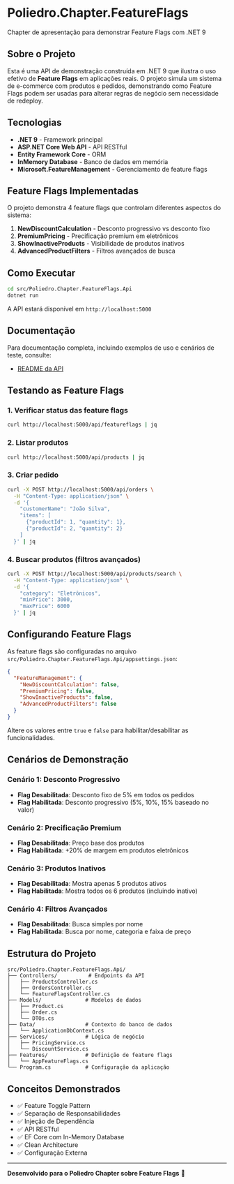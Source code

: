 # Poliedro.Chapter.FeatureFlags

Chapter de apresentação para demonstrar Feature Flags com .NET 9

##  Sobre o Projeto

Esta é uma API de demonstração construída em .NET 9 que ilustra o uso efetivo de **Feature Flags** em aplicações reais. O projeto simula um sistema de e-commerce com produtos e pedidos, demonstrando como Feature Flags podem ser usadas para alterar regras de negócio sem necessidade de redeploy.

##  Tecnologias

- **.NET 9** - Framework principal
- **ASP.NET Core Web API** - API RESTful
- **Entity Framework Core** - ORM
- **InMemory Database** - Banco de dados em memória
- **Microsoft.FeatureManagement** - Gerenciamento de feature flags

##  Feature Flags Implementadas

O projeto demonstra 4 feature flags que controlam diferentes aspectos do sistema:

1. **NewDiscountCalculation** - Desconto progressivo vs desconto fixo
2. **PremiumPricing** - Precificação premium em eletrônicos
3. **ShowInactiveProducts** - Visibilidade de produtos inativos
4. **AdvancedProductFilters** - Filtros avançados de busca

##  Como Executar

```bash
cd src/Poliedro.Chapter.FeatureFlags.Api
dotnet run
```

A API estará disponível em `http://localhost:5000`

##  Documentação

Para documentação completa, incluindo exemplos de uso e cenários de teste, consulte:
- [README da API](src/Poliedro.Chapter.FeatureFlags.Api/README.md)

##  Testando as Feature Flags

### 1. Verificar status das feature flags
```bash
curl http://localhost:5000/api/featureflags | jq
```

### 2. Listar produtos
```bash
curl http://localhost:5000/api/products | jq
```

### 3. Criar pedido
```bash
curl -X POST http://localhost:5000/api/orders \
  -H "Content-Type: application/json" \
  -d '{
    "customerName": "João Silva",
    "items": [
      {"productId": 1, "quantity": 1},
      {"productId": 2, "quantity": 2}
    ]
  }' | jq
```

### 4. Buscar produtos (filtros avançados)
```bash
curl -X POST http://localhost:5000/api/products/search \
  -H "Content-Type: application/json" \
  -d '{
    "category": "Eletrônicos",
    "minPrice": 3000,
    "maxPrice": 6000
  }' | jq
```

##  Configurando Feature Flags

As feature flags são configuradas no arquivo `src/Poliedro.Chapter.FeatureFlags.Api/appsettings.json`:

```json
{
  "FeatureManagement": {
    "NewDiscountCalculation": false,
    "PremiumPricing": false,
    "ShowInactiveProducts": false,
    "AdvancedProductFilters": false
  }
}
```

Altere os valores entre `true` e `false` para habilitar/desabilitar as funcionalidades.

##  Cenários de Demonstração

### Cenário 1: Desconto Progressivo
- **Flag Desabilitada**: Desconto fixo de 5% em todos os pedidos
- **Flag Habilitada**: Desconto progressivo (5%, 10%, 15% baseado no valor)

### Cenário 2: Precificação Premium
- **Flag Desabilitada**: Preço base dos produtos
- **Flag Habilitada**: +20% de margem em produtos eletrônicos

### Cenário 3: Produtos Inativos
- **Flag Desabilitada**: Mostra apenas 5 produtos ativos
- **Flag Habilitada**: Mostra todos os 6 produtos (incluindo inativo)

### Cenário 4: Filtros Avançados
- **Flag Desabilitada**: Busca simples por nome
- **Flag Habilitada**: Busca por nome, categoria e faixa de preço

##  Estrutura do Projeto

```
src/Poliedro.Chapter.FeatureFlags.Api/
├── Controllers/          # Endpoints da API
│   ├── ProductsController.cs
│   ├── OrdersController.cs
│   └── FeatureFlagsController.cs
├── Models/              # Modelos de dados
│   ├── Product.cs
│   ├── Order.cs
│   └── DTOs.cs
├── Data/                # Contexto do banco de dados
│   └── ApplicationDbContext.cs
├── Services/            # Lógica de negócio
│   ├── PricingService.cs
│   └── DiscountService.cs
├── Features/            # Definição de feature flags
│   └── AppFeatureFlags.cs
└── Program.cs           # Configuração da aplicação
```

##  Conceitos Demonstrados

- ✅ Feature Toggle Pattern
- ✅ Separação de Responsabilidades
- ✅ Injeção de Dependência
- ✅ API RESTful
- ✅ EF Core com In-Memory Database
- ✅ Clean Architecture
- ✅ Configuração Externa


---

**Desenvolvido para o Poliedro Chapter sobre Feature Flags** 🚀
